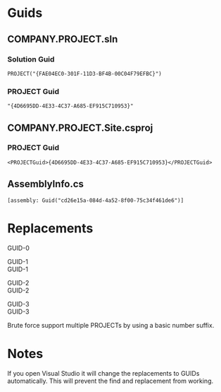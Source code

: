 # Guids

## COMPANY.PROJECT.sln

### Solution Guid

    PROJECT("{FAE04EC0-301F-11D3-BF4B-00C04F79EFBC}")

### PROJECT Guid

    "{4D6695DD-4E33-4C37-A685-EF915C710953}"


## COMPANY.PROJECT.Site.csproj

### PROJECT Guid

    <PROJECTGuid>{4D6695DD-4E33-4C37-A685-EF915C710953}</PROJECTGuid>

## AssemblyInfo.cs

	[assembly: Guid("cd26e15a-084d-4a52-8f00-75c34f461de6")]




# Replacements

GUID-0  

GUID-1  
GUID-1  

GUID-2  
GUID-2   

GUID-3  
GUID-3   

Brute force support multiple PROJECTs by using a basic number suffix.

# Notes

If you open Visual Studio it will change the replacements to GUIDs automatically. This will prevent the find and replacement from working.
